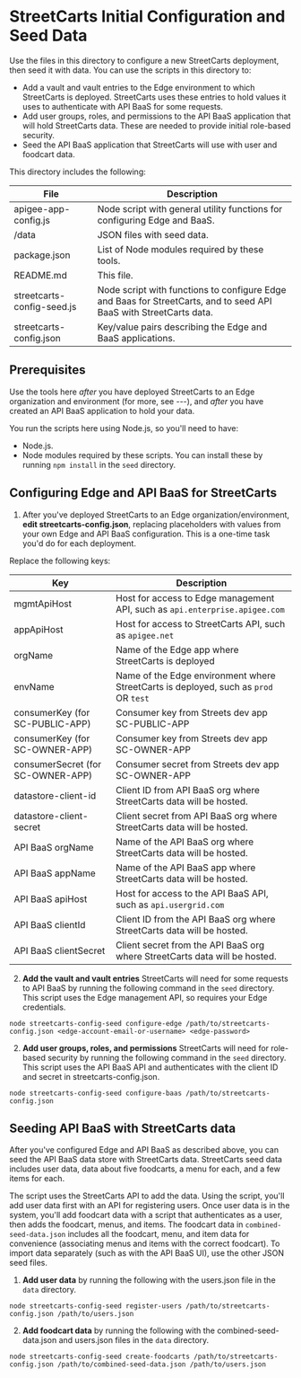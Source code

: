# StreetCarts Initial Configuration and Seed Data

Use the files in this directory to configure a new StreetCarts deployment, then seed it with data. You can use the scripts in this directory to:

* Add a vault and vault entries to the Edge environment to which StreetCarts is deployed. StreetCarts uses these entries to hold values it uses to authenticate with API BaaS for some requests.
* Add user groups, roles, and permissions to the API BaaS application that will hold StreetCarts data. These are needed to provide initial role-based security.
* Seed the API BaaS application that StreetCarts will use with user and foodcart data.

This directory includes the following:

| File | Description |
| --- | --- |
| apigee-app-config.js | Node script with general utility functions for configuring Edge and BaaS. |
| /data | JSON files with seed data. |
| package.json | List of Node modules required by these tools. |
| README.md | This file. |
| streetcarts-config-seed.js | Node script with functions to configure Edge and Baas for StreetCarts, and to seed API BaaS with StreetCarts data. |
| streetcarts-config.json | Key/value pairs describing the Edge and BaaS applications. |

## Prerequisites

Use the tools here *after* you have deployed StreetCarts to an Edge organization and environment (for more, see ---), and *after* you have created an API BaaS application to hold your data.

You run the scripts here using Node.js, so you'll need to have:
* Node.js.
* Node modules required by these scripts. You can install these by running `npm install` in the `seed` directory. 

## Configuring Edge and API BaaS for StreetCarts

1. After you've deployed StreetCarts to an Edge organization/environment, **edit streetcarts-config.json**, replacing placeholders with values from your own Edge and API BaaS configuration. This is a one-time task you'd do for each deployment.

 Replace the following keys:

 | Key | Description |
 | --- | --- |
 | mgmtApiHost | Host for access to Edge management API, such as `api.enterprise.apigee.com` |
 | appApiHost | Host for access to StreetCarts API, such as `apigee.net` |
 | orgName | Name of the Edge app where StreetCarts is deployed |
 | envName | Name of the Edge environment where StreetCarts is deployed, such as `prod` OR `test` |
 | consumerKey (for SC-PUBLIC-APP) | Consumer key from Streets dev app SC-PUBLIC-APP |
 | consumerKey (for SC-OWNER-APP) | Consumer key from Streets dev app SC-OWNER-APP |
 | consumerSecret (for SC-OWNER-APP) | Consumer secret from Streets dev app SC-OWNER-APP |
 | datastore-client-id | Client ID from API BaaS org where StreetCarts data will be hosted. |
 | datastore-client-secret | Client secret from API BaaS org where StreetCarts data will be hosted. |
 | API BaaS orgName | Name of the API BaaS org where StreetCarts data will be hosted. |
 | API BaaS appName | Name of the API BaaS app where StreetCarts data will be hosted. |
 | API BaaS apiHost | Host for access to the API BaaS API, such as `api.usergrid.com` |
 | API BaaS clientId | Client ID from the API BaaS org where StreetCarts data will be hosted.  |
 | API BaaS clientSecret | Client secret from the API BaaS org where StreetCarts data will be hosted. |

2. **Add the vault and vault entries** StreetCarts will need for some requests to API BaaS by running the following command in the `seed` directory. This script uses the Edge management API, so requires your Edge credentials.

 ```
node streetcarts-config-seed configure-edge /path/to/streetcarts-config.json <edge-account-email-or-username> <edge-password>
```
2. **Add user groups, roles, and permissions** StreetCarts will need for role-based security by running the following command in the `seed` directory. This script uses the API BaaS API and authenticates with the client ID and secret in streetcarts-config.json.

 ```
node streetcarts-config-seed configure-baas /path/to/streetcarts-config.json
```

## Seeding API BaaS with StreetCarts data

After you've configured Edge and API BaaS as described above, you can seed the API BaaS data store with StreetCarts data. StreetCarts seed data includes user data, data about five foodcarts, a menu for each, and a few items for each. 

The script uses the StreetCarts API to add the data. Using the script, you'll add user data first with an API for registering users. Once user data is in the system, you'll add foodcart data with a script that authenticates as a user, then adds the foodcart, menus, and items. The foodcart data in `combined-seed-data.json` includes all the foodcart, menu, and item data for convenience (associating menus and items with the correct foodcart). To import data separately (such as with the API BaaS UI), use the other JSON seed files.

1. **Add user data** by running the following with the users.json file in the `data` directory.

 ```
node streetcarts-config-seed register-users /path/to/streetcarts-config.json /path/to/users.json
```

2. **Add foodcart data** by running the following with the combined-seed-data.json and users.json files in the `data` directory. 

 ```
node streetcarts-config-seed create-foodcarts /path/to/streetcarts-config.json /path/to/combined-seed-data.json /path/to/users.json
```

